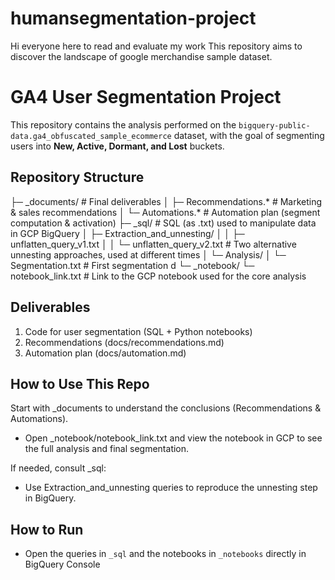 # humansegmentation-project

Hi everyone here to read and evaluate my work
This repository aims to discover the landscape of google merchandise sample dataset.



# GA4 User Segmentation Project

This repository contains the analysis performed on the
`bigquery-public-data.ga4_obfuscated_sample_ecommerce` dataset,
with the goal of segmenting users into **New, Active, Dormant, and Lost** buckets.

## Repository Structure
├─ _documents/                  # Final deliverables
│  ├─ Recommendations.*         # Marketing & sales recommendations
│  └─ Automations.*             # Automation plan (segment computation & activation)
├─ _sql/                        # SQL (as .txt) used to manipulate data in GCP BigQuery
│  ├─ Extraction_and_unnesting/
│  │  ├─ unflatten_query_v1.txt
│  │  └─ unflatten_query_v2.txt   # Two alternative unnesting approaches, used at different times
│  └─ Analysis/
│     └─ Segmentation.txt   # First segmentation d
└─ _notebook/
   └─ notebook_link.txt         # Link to the GCP notebook used for the core analysis


## Deliverables
1. Code for user segmentation (SQL + Python notebooks)
2. Recommendations (docs/recommendations.md)
3. Automation plan (docs/automation.md)

## How to Use This Repo

Start with _documents to understand the conclusions (Recommendations & Automations).

- Open _notebook/notebook_link.txt and view the notebook in GCP to see the full analysis and final segmentation.

If needed, consult _sql:

- Use Extraction_and_unnesting queries to reproduce the unnesting step in BigQuery.


## How to Run
- Open the queries in `_sql` and the notebooks in `_notebooks` directly in BigQuery Console
